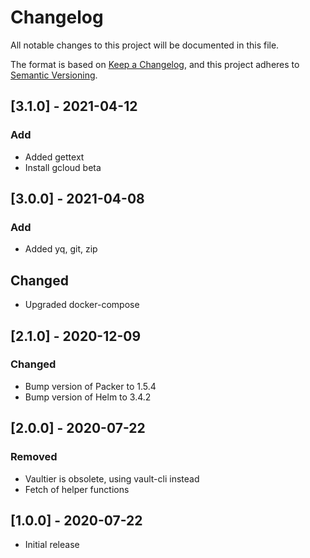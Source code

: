 # Changelog
All notable changes to this project will be documented in this file.

The format is based on [Keep a Changelog](https://keepachangelog.com/en/1.0.0/),
and this project adheres to [Semantic Versioning](https://semver.org/spec/v2.0.0.html).

## [3.1.0] - 2021-04-12
### Add
- Added gettext
- Install gcloud beta

## [3.0.0] - 2021-04-08
### Add
- Added yq, git, zip
## Changed
- Upgraded docker-compose

## [2.1.0] - 2020-12-09
### Changed
- Bump version of Packer to 1.5.4
- Bump version of Helm to 3.4.2


## [2.0.0] - 2020-07-22
### Removed
- Vaultier is obsolete, using vault-cli instead
- Fetch of helper functions

## [1.0.0] - 2020-07-22
- Initial release
